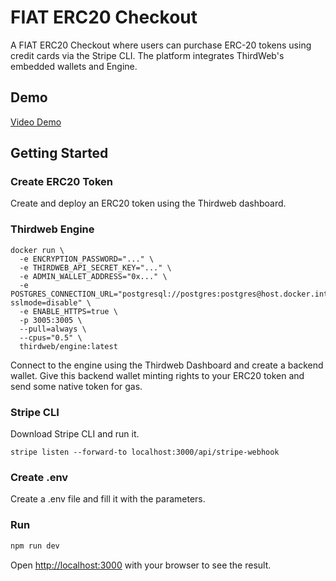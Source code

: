 # FIAT ERC20 Checkout
A FIAT ERC20 Checkout where users can purchase ERC-20 tokens using credit cards via the Stripe CLI. The platform integrates ThirdWeb's embedded wallets and Engine.

## Demo
[Video Demo](https://streamable.com/5od1rv)



## Getting Started

### Create ERC20 Token

Create and deploy an ERC20 token using the Thirdweb dashboard.

### Thirdweb Engine

```
docker run \                                                     
  -e ENCRYPTION_PASSWORD="..." \
  -e THIRDWEB_API_SECRET_KEY="..." \
  -e ADMIN_WALLET_ADDRESS="0x..." \
  -e POSTGRES_CONNECTION_URL="postgresql://postgres:postgres@host.docker.internal:5432/postgres?sslmode=disable" \
  -e ENABLE_HTTPS=true \
  -p 3005:3005 \
  --pull=always \
  --cpus="0.5" \
  thirdweb/engine:latest
```

Connect to the engine using the Thirdweb Dashboard and create a backend wallet. Give this backend wallet minting rights to your ERC20 token and send some native token for gas.


### Stripe CLI

Download Stripe CLI and run it.

```
stripe listen --forward-to localhost:3000/api/stripe-webhook
```

### Create .env

Create a .env file and fill it with the parameters.

### Run 

```bash
npm run dev
```

Open [http://localhost:3000](http://localhost:3000) with your browser to see the result.
